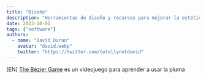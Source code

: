 ```yaml
---
title: "Diseño"
description: "Herramientas de diseño y recursos para mejorar la estética de tus proyectos."
date: 2023-10-01
tags: ["software"]
authors:
  - name: "David Duran"
    avatar: "david.webp"
    twitter: "https://twitter.com/totallynotdavid"
---
```


[EN] [The Bézier Game](https://bezier.method.ac/) es un videojuego para aprender a usar la pluma

